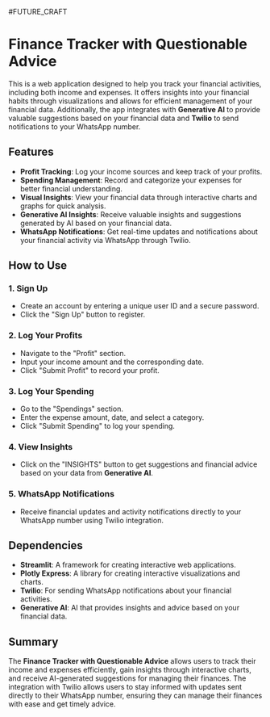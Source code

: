 #FUTURE_CRAFT

# Finance Tracker with Questionable Advice

This is a web application designed to help you track your financial activities, including both income and expenses. It offers insights into your financial habits through visualizations and allows for efficient management of your financial data. Additionally, the app integrates with **Generative AI** to provide valuable suggestions based on your financial data and **Twilio** to send notifications to your WhatsApp number.

## Features

- **Profit Tracking**: Log your income sources and keep track of your profits.
- **Spending Management**: Record and categorize your expenses for better financial understanding.
- **Visual Insights**: View your financial data through interactive charts and graphs for quick analysis.
- **Generative AI Insights**: Receive valuable insights and suggestions generated by AI based on your financial data.
- **WhatsApp Notifications**: Get real-time updates and notifications about your financial activity via WhatsApp through Twilio.

## How to Use

### 1. **Sign Up**
   - Create an account by entering a unique user ID and a secure password.
   - Click the "Sign Up" button to register.

### 2. **Log Your Profits**
   - Navigate to the "Profit" section.
   - Input your income amount and the corresponding date.
   - Click "Submit Profit" to record your profit.

### 3. **Log Your Spending**
   - Go to the "Spendings" section.
   - Enter the expense amount, date, and select a category.
   - Click "Submit Spending" to log your spending.

### 4. **View Insights**
   - Click on the "INSIGHTS" button to get suggestions and financial advice based on your data from **Generative AI**.

### 5. **WhatsApp Notifications**
   - Receive financial updates and activity notifications directly to your WhatsApp number using Twilio integration.

## Dependencies

- **Streamlit**: A framework for creating interactive web applications.
- **Plotly Express**: A library for creating interactive visualizations and charts.
- **Twilio**: For sending WhatsApp notifications about your financial activities.
- **Generative AI**: AI that provides insights and advice based on your financial data.

## Summary

The **Finance Tracker with Questionable Advice** allows users to track their income and expenses efficiently, gain insights through interactive charts, and receive AI-generated suggestions for managing their finances. The integration with Twilio allows users to stay informed with updates sent directly to their WhatsApp number, ensuring they can manage their finances with ease and get timely advice.
